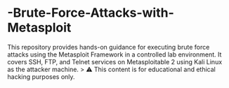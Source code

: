 # -Brute-Force-Attacks-with-Metasploit
This repository provides hands-on guidance for executing brute force attacks using the Metasploit Framework in a controlled lab environment. It covers SSH, FTP, and Telnet services on Metasploitable 2 using Kali Linux as the attacker machine.  > ⚠️ This content is for educational and ethical hacking purposes only. 
